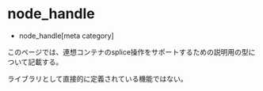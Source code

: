 # node_handle
* node_handle[meta category]

このページでは、連想コンテナのsplice操作をサポートするための説明用の型について記載する。

ライブラリとして直接的に定義されている機能ではない。


